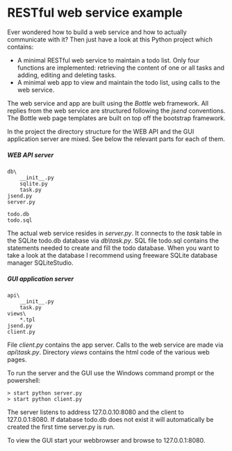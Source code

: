 # RESTful web service example

Ever wondered how to build a web service and how to actually communicate with it? Then just have a look at this Python project which contains:
- A minimal RESTful web service to maintain a todo list. Only four functions are implemented: retrieving the content of one or all tasks and adding, editing and deleting tasks.
- A minimal web app to view and maintain the todo list, using calls to the web service.

The web service and app are built using the *Bottle* web framework.
All replies from the web service are structured following the *jsend* conventions.
The Bottle web page templates are built on top off the bootstrap framework.

In the project the directory structure for the WEB API and the GUI application server are mixed.
See below the relevant parts for each of them.

##### WEB API server

    db\
        __init__.py
        sqlite.py
        task.py
    jsend.py
    server.py

    todo.db
    todo.sql

The actual web service resides in *server.py*. It connects to the *task* table in the SQLite todo.db database via *db\task.py*. SQL file todo.sql contains the statements needed to create and fill the todo database. When you want to take a look at the database I recommend using freeware SQLite database manager SQLiteStudio.

##### GUI application server

    api\
        __init__.py
        task.py
    views\
        *.tpl
    jsend.py
    client.py

File *client.py* contains the app server. Calls to the web service are made via *api\task.py*. Directory *views* contains the html code of the various web pages.

To run the server and the GUI use the Windows command prompt or the powershell:
```
> start python server.py
> start python client.py
```
The server listens to address 127.0.0.10:8080 and the client to 127.0.0.1:8080.
If database todo.db does not exist it will automatically be created the first time server.py is run.

To view the GUI start your webbrowser and browse to 127.0.0.1:8080.
 